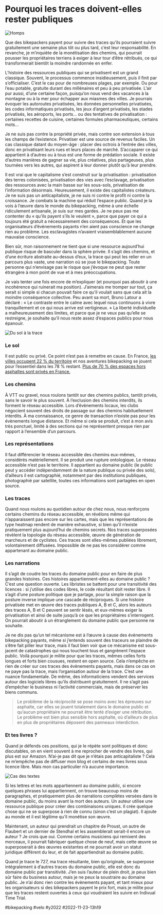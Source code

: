# Pourquoi les traces doivent-elles rester publiques

![Homps](_i/IMG_9993.webp)

Que des bikepackers payent pour suivre des traces qu’ils pourraient suivre gratuitement une semaine plus tôt ou plus tard, c’est leur responsabilité. En revanche, je m’inquiète de la monétisation des chemins, qui pourrait pousser les propriétaires terriens à exiger à leur tour d’être rétribués, ce qui transformerait bientôt la moindre randonnée en enfer.

L’histoire des ressources publiques qui se privatisent est un grand classique. Souvent, le processus commence insidieusement, puis il finit par s’officialiser. C’est le cas pour de nombreuses plages, par exemple. Ou pour l’eau potable, gratuite durant des millénaires et peu à peu privatisée. L’air pur aussi, d’une certaine façon, puisqu’on nous vend des vacances à la montagne ou à la mer pour échapper aux miasmes des villes. Je pourrais évoquer les autoroutes privatisées, les données personnelles privatisées, les codes informatiques privatisés, les jeux d’argent privatisés, les stades privatisés, les aéroports, les ports… ou des tentatives de privatisation : certaines recettes de cuisine, certaines formules pharmaceutiques, certains mots…

Je ne suis pas contre la propriété privée, mais contre son extension à tous les champs de l’existence. Privatiser est une source de revenus faciles. Un cas classique datant du moyen-âge : placer des octrois à l’entrée des villes, donc en privatisant leurs rues et leurs places de marché. S’accaparer ce qui appartient à d’autres ou à tous est une forme de prédation sociale. Il existe d’autres manières de gagner sa vie, plus créatives, plus partageuses, plus tournées vers les autres, qui aspirent à leur donner plutôt qu’à leur prendre.

Il est vrai que le capitalisme s’est construit sur la privatisation : privatisation des terres colonisées, privatisation des vies avec l’esclavage, privatisation des ressources avec la main basse sur les sous-sols, privatisation de l’information désormais. Heureusement, il existe des capitalistes créateurs. Je ne suis pas un anticapitaliste, je ne suis ni contre le profit ni contre la croissance. Je combats la machine qui réduit l’espace public. Quand je la vois à l’œuvre dans le monde du bikepacking, même à une échelle ridiculement artisanale, je suis sur mes gardes. Je ne peux pas me contenter du « qu’ils payent s’ils le veulent », parce que payer ce qui a toujours été gratuit a nécessairement des conséquences. Et que les organisateurs d’évènements payants n’en aient pas conscience ne change rien au problème. Les esclavagistes n’avaient vraisemblablement aucune mauvaise conscience.

Bien sûr, mon raisonnement ne tient que si une ressource aujourd’hui publique risque de basculer dans la sphère privée. Il s’agit des chemins, et d’une écriture abstraite au-dessus d’eux, la trace qui peut les relier en un parcours plus vaste, une narration où se joue le bikepacking. Toute personne qui n’envisage pas le risque que j’évoque ne peut que rester étrangère à mon point de vue et à mes préoccupations.

Je vais tenter une fois encore de m’expliquer (et pourquoi pas aboutir à une incohérence qui ruinerait ma position). J’aimerais me tromper sur tout, ça serait si simple si chacun pouvait faire ce qu’il voulait sans que cela ait la moindre conséquence collective. Peu avant sa mort, Bruno Latour a déclaré : « Le contraste entre le calme avec lequel nous continuons à vivre tranquillement et ce qui nous arrive est vertigineux. » La liberté individuelle a malheureusement des limites, et parce que je ne veux pas qu’elle se restreigne, je souhaite qu’il nous reste assez d’espaces publics pour nous épanouir.

![Du sol à la trace](_i/opens01.webp)

### Le sol

Il est public ou privé. Ce point n’est pas à remettre en cause. En France, [les villes occupent 22 % du territoire](https://www.insee.fr/fr/statistiques/1280970) et nos aventures bikepacking se jouent pour l’essentiel dans les 78 % restant. [Plus de 70 % des espaces hors asphaltes sont privés en France.](https://fr.statista.com/statistiques/587556/surface-forets-publiques-privees-france/)

### Les chemins

À VTT ou gravel, nous roulons tantôt sur des chemins publics, tantôt privés, sans le savoir le plus souvent. À l’exclusion des chemins interdits, ils forment le réseau accessible. Lors d’évènements locaux, les clubs négocient souvent des droits de passage sur des chemins habituellement interdits. À ma connaissance, ce genre de transaction n’existe pas pour les évènements longue distance. Et même si cela se produit, c’est à mon avis très ponctuel, limité à des sections qui ne représentent presque rien par rapport à l’ensemble d’un parcours.

### Les représentations

Il faut différencier le réseau accessible des chemins eux-mêmes, considérés matériellement. Il se produit une rupture ontologique. Le réseau accessible n’est pas le territoire. Il appartient au domaine public (le public peut y accéder indépendamment de la nature publique ou privée des sols), d’ailleurs il est cartographié, notamment par des institutions publiques, photographié par satellite, toutes ces informations sont partagées en open source.

### Les traces

Quand nous roulons au quotidien autour de chez nous, nous renforçons certains chemins du réseau accessible, en révélons même qui n’apparaissent pas encore sur les cartes, mais que les représentations de type heatmap rendent de manière exhaustive, si bien qu’il n’existe pratiquement plus aujourd’hui de chemins secrets. Nos traces superposées révèlent la topologie du réseau accessible, œuvre de génération de marcheurs et de cyclistes. Ces traces sont elles-mêmes publiées librement, volontairement diffusées. Impossible de ne pas les considérer comme appartenant au domaine public.

### Les narrations

Il s’agit de coudre les traces du domaine public pour en faire de plus grandes histoires. Ces histoires appartiennent-elles au domaine public ? C’est une question ouverte. Les libristes se battent pour une transitivité des licences : si j’utilise des codes libres, le code résultant doit rester libre. Il s’agit d’une posture politique que je partage, pour la simple raison que la posture inverse implique une cascade de réciproques. Si une histoire privatisée met en œuvre des traces publiques A, B et C, alors les auteurs des traces A, B et C peuvent se sentir lésés, et eux-mêmes exiger la privatisation et ainsi de suite jusqu’à ce que les propriétaires s’interrogent. On pourrait aboutir à un étranglement du domaine public que personne ne souhaite.

Je ne dis pas qu’un tel mécanisme est à l’œuvre à cause des évènements bikepacking payants, même si j’entends souvent des traceurs se plaindre de s’être fait piller leur trace, mais il faut bien voir que ce mécanisme est sous-jacent de catastrophes qui nous touchent tous et gangrènent l’espace public. Voilà pourquoi je milite pour que les traces, mêmes celles forts longues et forts bien cousues, restent en open source. Cela n’empêche en rien de créer sur ces traces des évènements payants, mais dans ce cas on ne paye pas la trace, mais l’organisation autour de la trace. C’est une nuance fondamentale. De même, des informaticiens vendent des services autour des logiciels libres qu’ils distribuent gratuitement. Il ne s’agit pas d’empêcher le business ni l’activité commerciale, mais de préserver les biens communs.

> Le problème de la réciprocité se pose moins avec les épreuves sur asphalte, car elles se jouent totalement dans le domaine public et qu’aucun propriétaire ne pourrait être tenté d’exiger une rétribution. Le problème est bien plus sensible hors asphalte, où d’ailleurs de plus en plus de propriétaires déposent des panneaux interdiction.

### Et tes livres ?

Quand je défends ces positions, qui je le répète sont politiques et donc discutables, on en vient souvent à me reprocher de vendre des livres, qui plus est sur Amazon. N’ai-je pas dit que je n’étais pas anticapitaliste ? Cela ne m’empêche pas de diffuser mon blog et certains de mes livres sous licence libre. Mais mon cas particulier n’a aucune importance.

![Cas des textes](_i/opens02.webp)

Si les lettres et les mots appartiennent au domaine public, si encore quelques phrases lui appartiennent, on trouve beaucoup moins de paragraphes, et pratiquement plus de narrations complètes versées dans le domaine public, du moins avant la mort des auteurs. Un auteur utilise une ressource publique pour créer des combinaisons uniques. Il crée quelque chose qui ne se superpose à rien de connu (sinon c’est un plagiat). Il ajoute au monde et il est légitime qu’il monétise son œuvre.

Maintenant, un auteur qui prendrait un chapitre de Proust, un autre de Flaubert et un dernier de Stendhal et les assemblerait serait-il encore un auteur ? Je crois que oui. Comme certains musiciens qui remixent des morceaux, il pourrait fabriquer quelque chose de neuf, mais cette œuvre se superposerait à des œuvres existantes et ne pourrait avoir un statut juridique différent du leur, et de fait appartiendrait au domaine public.

Quand je trace le 727, ma trace résultante, bien qu’originale, se superpose intégralement à d’autres traces du domaine public, elle est donc du domaine public par transitivité. J’en suis l’auteur de plein droit, je peux bien sûr faire du business autour, mais je ne peux la soustraire au domaine public. Je n’ai donc rien contre les évènements payant, et tant mieux pour les organisateurs si des bikepackers payent le prix fort, mais je milite pour que les traces restent ouvertes à ceux qui voudraient les suivre en Indivual Time Trial.

#bikepacking #velo #y2022 #2022-11-23-13h19
